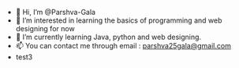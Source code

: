 - 👋 Hi, I’m @Parshva-Gala
- 👀 I’m interested in learning the basics of programming and web designing for now
- 🌱 I’m currently learning Java, python and web designing.
- 📫 You can contact me through email : parshva25gala@gmail.com
- test3

<!---
Parshva-Gala/Parshva-Gala is a ✨ special ✨ repository because its `README.md` (this file) appears on your GitHub profile.
You can click the Preview link to take a look at your changes.
--->
